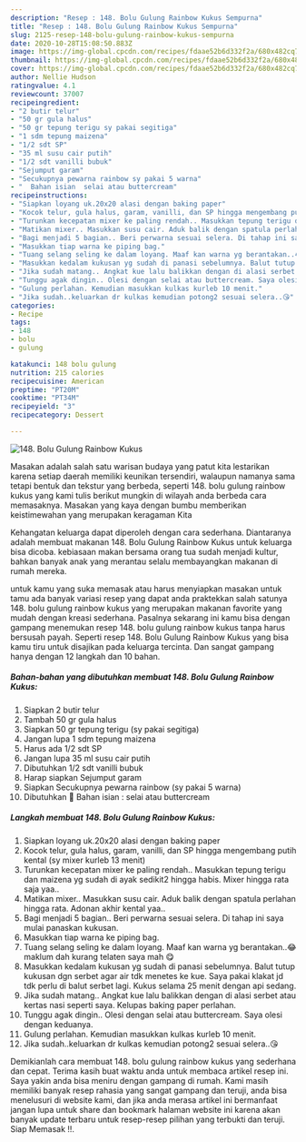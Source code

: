 ```yaml
---
description: "Resep : 148. Bolu Gulung Rainbow Kukus Sempurna"
title: "Resep : 148. Bolu Gulung Rainbow Kukus Sempurna"
slug: 2125-resep-148-bolu-gulung-rainbow-kukus-sempurna
date: 2020-10-28T15:08:50.883Z
image: https://img-global.cpcdn.com/recipes/fdaae52b6d332f2a/680x482cq70/148-bolu-gulung-rainbow-kukus-foto-resep-utama.jpg
thumbnail: https://img-global.cpcdn.com/recipes/fdaae52b6d332f2a/680x482cq70/148-bolu-gulung-rainbow-kukus-foto-resep-utama.jpg
cover: https://img-global.cpcdn.com/recipes/fdaae52b6d332f2a/680x482cq70/148-bolu-gulung-rainbow-kukus-foto-resep-utama.jpg
author: Nellie Hudson
ratingvalue: 4.1
reviewcount: 37007
recipeingredient:
- "2 butir telur"
- "50 gr gula halus"
- "50 gr tepung terigu sy pakai segitiga"
- "1 sdm tepung maizena"
- "1/2 sdt SP"
- "35 ml susu cair putih"
- "1/2 sdt vanilli bubuk"
- "Sejumput garam"
- "Secukupnya pewarna rainbow sy pakai 5 warna"
- "  Bahan isian  selai atau buttercream"
recipeinstructions:
- "Siapkan loyang uk.20x20 alasi dengan baking paper"
- "Kocok telur, gula halus, garam, vanilli, dan SP hingga mengembang putih kental (sy mixer kurleb 13 menit)"
- "Turunkan kecepatan mixer ke paling rendah.. Masukkan tepung terigu dan maizena yg sudah di ayak sedikit2 hingga habis. Mixer hingga rata saja yaa.."
- "Matikan mixer.. Masukkan susu cair. Aduk balik dengan spatula perlahan hingga rata. Adonan akhir kental yaa.."
- "Bagi menjadi 5 bagian.. Beri perwarna sesuai selera. Di tahap ini saya mulai panaskan kukusan."
- "Masukkan tiap warna ke piping bag."
- "Tuang selang seling ke dalam loyang. Maaf kan warna yg berantakan..😂 maklum dah kurang telaten saya mah 😋"
- "Masukkan kedalam kukusan yg sudah di panasi sebelumnya. Balut tutup kukusan dgn serbet agar air tdk menetes ke kue. Saya pakai klakat jd tdk perlu di balut serbet lagi. Kukus selama 25 menit dengan api sedang."
- "Jika sudah matang.. Angkat kue lalu balikkan dengan di alasi serbet atau kertas nasi seperti saya. Kelupas baking paper perlahan."
- "Tunggu agak dingin.. Olesi dengan selai atau buttercream. Saya olesi dengan keduanya."
- "Gulung perlahan. Kemudian masukkan kulkas kurleb 10 menit."
- "Jika sudah..keluarkan dr kulkas kemudian potong2 sesuai selera..😘"
categories:
- Recipe
tags:
- 148
- bolu
- gulung

katakunci: 148 bolu gulung 
nutrition: 215 calories
recipecuisine: American
preptime: "PT20M"
cooktime: "PT34M"
recipeyield: "3"
recipecategory: Dessert

---
```



![148. Bolu Gulung Rainbow Kukus](https://img-global.cpcdn.com/recipes/fdaae52b6d332f2a/680x482cq70/148-bolu-gulung-rainbow-kukus-foto-resep-utama.jpg)

Masakan adalah salah satu warisan budaya yang patut kita lestarikan karena setiap daerah memiliki keunikan tersendiri, walaupun namanya sama tetapi bentuk dan tekstur yang berbeda, seperti 148. bolu gulung rainbow kukus yang kami tulis berikut mungkin di wilayah anda berbeda cara memasaknya. Masakan yang kaya dengan bumbu memberikan keistimewahan yang merupakan keragaman Kita

Kehangatan keluarga dapat diperoleh dengan cara sederhana. Diantaranya adalah membuat makanan 148. Bolu Gulung Rainbow Kukus untuk keluarga bisa dicoba. kebiasaan makan bersama orang tua sudah menjadi kultur, bahkan banyak anak yang merantau selalu membayangkan makanan di rumah mereka.



untuk kamu yang suka memasak atau harus menyiapkan masakan untuk tamu ada banyak variasi resep yang dapat anda praktekkan salah satunya 148. bolu gulung rainbow kukus yang merupakan makanan favorite yang mudah dengan kreasi sederhana. Pasalnya sekarang ini kamu bisa dengan gampang menemukan resep 148. bolu gulung rainbow kukus tanpa harus bersusah payah.
Seperti resep 148. Bolu Gulung Rainbow Kukus yang bisa kamu tiru untuk disajikan pada keluarga tercinta. Dan sangat gampang hanya dengan 12 langkah dan 10 bahan.


<!--inarticleads1-->

##### Bahan-bahan yang dibutuhkan membuat 148. Bolu Gulung Rainbow Kukus:

1. Siapkan 2 butir telur
1. Tambah 50 gr gula halus
1. Siapkan 50 gr tepung terigu (sy pakai segitiga)
1. Jangan lupa 1 sdm tepung maizena
1. Harus ada 1/2 sdt SP
1. Jangan lupa 35 ml susu cair putih
1. Dibutuhkan 1/2 sdt vanilli bubuk
1. Harap siapkan Sejumput garam
1. Siapkan Secukupnya pewarna rainbow (sy pakai 5 warna)
1. Dibutuhkan  🌸 Bahan isian : selai atau buttercream




<!--inarticleads2-->

##### Langkah membuat  148. Bolu Gulung Rainbow Kukus:

1. Siapkan loyang uk.20x20 alasi dengan baking paper
1. Kocok telur, gula halus, garam, vanilli, dan SP hingga mengembang putih kental (sy mixer kurleb 13 menit)
1. Turunkan kecepatan mixer ke paling rendah.. Masukkan tepung terigu dan maizena yg sudah di ayak sedikit2 hingga habis. Mixer hingga rata saja yaa..
1. Matikan mixer.. Masukkan susu cair. Aduk balik dengan spatula perlahan hingga rata. Adonan akhir kental yaa..
1. Bagi menjadi 5 bagian.. Beri perwarna sesuai selera. Di tahap ini saya mulai panaskan kukusan.
1. Masukkan tiap warna ke piping bag.
1. Tuang selang seling ke dalam loyang. Maaf kan warna yg berantakan..😂 maklum dah kurang telaten saya mah 😋
1. Masukkan kedalam kukusan yg sudah di panasi sebelumnya. Balut tutup kukusan dgn serbet agar air tdk menetes ke kue. Saya pakai klakat jd tdk perlu di balut serbet lagi. Kukus selama 25 menit dengan api sedang.
1. Jika sudah matang.. Angkat kue lalu balikkan dengan di alasi serbet atau kertas nasi seperti saya. Kelupas baking paper perlahan.
1. Tunggu agak dingin.. Olesi dengan selai atau buttercream. Saya olesi dengan keduanya.
1. Gulung perlahan. Kemudian masukkan kulkas kurleb 10 menit.
1. Jika sudah..keluarkan dr kulkas kemudian potong2 sesuai selera..😘




Demikianlah cara membuat 148. bolu gulung rainbow kukus yang sederhana dan cepat. Terima kasih buat waktu anda untuk membaca artikel resep ini. Saya yakin anda bisa meniru dengan gampang di rumah. Kami masih memiliki banyak resep rahasia yang sangat gampang dan teruji, anda bisa menelusuri di website kami, dan jika anda merasa artikel ini bermanfaat jangan lupa untuk share dan bookmark halaman website ini karena akan banyak update terbaru untuk resep-resep pilihan yang terbukti dan teruji. Siap Memasak !!. 
